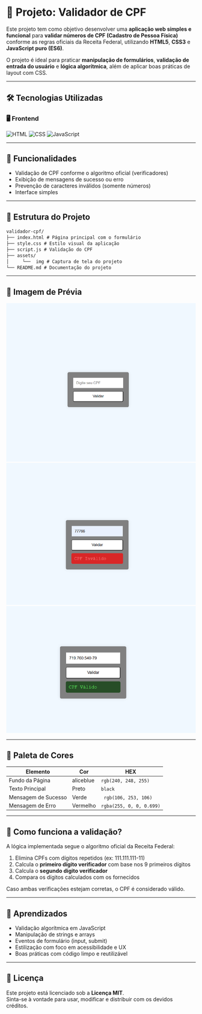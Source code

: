 # 📄 Projeto: Validador de CPF

Este projeto tem como objetivo desenvolver uma **aplicação web simples e funcional** para **validar números de CPF (Cadastro de Pessoa Física)** conforme as regras oficiais da Receita Federal, utilizando **HTML5**, **CSS3** e **JavaScript puro (ES6)**.

O projeto é ideal para praticar **manipulação de formulários**, **validação de entrada do usuário** e **lógica algorítmica**, além de aplicar boas práticas de layout com CSS.

---

## 🛠️ Tecnologias Utilizadas

### 🖥️ Frontend
![HTML](https://img.shields.io/badge/HTML5-E34F26?style=for-the-badge&logo=html5&logoColor=white)
![CSS](https://img.shields.io/badge/CSS3-1572B6?style=for-the-badge&logo=css3&logoColor=white)
![JavaScript](https://img.shields.io/badge/JavaScript-F7DF1E?style=for-the-badge&logo=javascript&logoColor=black)

---

## 🚀 Funcionalidades

- Validação de CPF conforme o algoritmo oficial (verificadores)
- Exibição de mensagens de sucesso ou erro
- Prevenção de caracteres inválidos (somente números)
- Interface simples

---

## 📂 Estrutura do Projeto

```
validador-cpf/
├── index.html # Página principal com o formulário
├── style.css # Estilo visual da aplicação
├── script.js # Validação do CPF
├── assets/
│     └──  img # Captura de tela do projeto
└── README.md # Documentação do projeto
```

---

## 📸 Imagem de Prévia

![alt text](assets/img/normal.png)
![alt text](assets/img/erro.png)
![alt text](assets/img/certo.png)

---

## 🎨 Paleta de Cores

| Elemento                | Cor             | HEX       | 
|-------------------------|------------------|-----------|
| Fundo da Página         | aliceblue     | `rgb(240, 248, 255)` |
| Texto Principal         | Preto     | `black` |
| Mensagem de Sucesso     | Verde            | ` rgb(106, 253, 106)` |
| Mensagem de Erro        | Vermelho         | `rgba(255, 0, 0, 0.699)` |

---

## 📖 Como funciona a validação?

A lógica implementada segue o algoritmo oficial da Receita Federal:

1. Elimina CPFs com dígitos repetidos (ex: 111.111.111-11)
2. Calcula o **primeiro dígito verificador** com base nos 9 primeiros dígitos
3. Calcula o **segundo dígito verificador**
4. Compara os dígitos calculados com os fornecidos

Caso ambas verificações estejam corretas, o CPF é considerado válido.

---

## 🧠 Aprendizados

- Validação algorítmica em JavaScript
- Manipulação de strings e arrays
- Eventos de formulário (input, submit)
- Estilização com foco em acessibilidade e UX
- Boas práticas com código limpo e reutilizável

---

## 📜 Licença

Este projeto está licenciado sob a **Licença MIT**.  
Sinta-se à vontade para usar, modificar e distribuir com os devidos créditos.